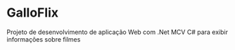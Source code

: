 # GalloFlix
 Projeto de desenvolvimento de aplicação Web com .Net MCV C# para exibir informações sobre filmes
